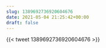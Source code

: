 ```yaml
---
slug: 1389692736920604676
date: 2021-05-04 21:25:42+00:00
draft: false
---
```


{{< tweet 1389692736920604676 >}}
